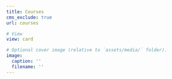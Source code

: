```yaml
---
title: Courses
cms_exclude: true
url: courses

# View
view: card

# Optional cover image (relative to `assets/media/` folder).
image:
  caption: ''
  filename: ''
---
```

